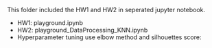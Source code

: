 This folder included the HW1 and HW2 in seperated jupyter notebook.
* HW1: playground.ipynb
* HW2: playground_DataProcessing_KNN.ipynb
* Hyperparameter tuning use elbow method and silhouettes score: 
